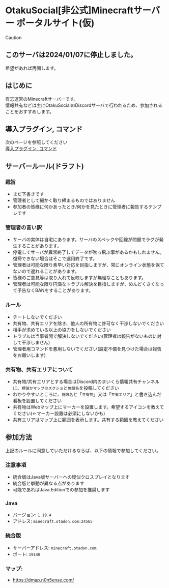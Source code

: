 # OtakuSocial\[非公式\]Minecraftサーバー ポータルサイト(仮)

> [!CAUTION]
> ## **このサーバは2024/01/07に停止しました。**  
> 希望があれば再開します。   

## はじめに
有志運営のMinecraftサーバーです。  
情報共有などは主にOtakuSocialのDiscordサーバで行われるため、参加されることをおすすめします。

## 導入プラグイン, コマンド
次のページを参照してください  
[導入プラグイン, コマンド](plugins.md)

## サーバールール(ドラフト)
### 趣旨
- まだ下書きです
- 管理者として細かく取り締まるものではありません
- 参加者の皆様に何かあったとき/何かを見たときに管理者に報告するテンプレです

### 管理者の言い訳
- サーバの実体は自宅にあります。サーバのスペックや回線が問題でラグが発生することがあります。
- 停電してサーバが異常終了してデータが吹っ飛ぶ事があるかもしれません。復帰できない場合はそこで運用終了です。
- 管理者は可能な限り素早い対応を目指しますが、常にオンライン状態を保てないので遅れることがあります。
- 皆様のご意見等は取り入れて反映しますが無理なこともあります。
- 管理者は可能な限り円満なトラブル解決を目指しますが、めんどくさくなって予告なくBANをすることがあります。

### ルール
- チートしないでください
- 共有物、共有エリアを除き、他人の所有物に許可なく干渉しないでください
- 相手が求めている以上の協力をしないでください
- トラブルは当事者間で解決しないでください(管理者は報告がないものに対して干渉しません)
- 管理者用コマンドを悪用しないでください(設定不備を見つけた場合は報告をお願いします)

### 共有物、共有エリアについて
- 共有物/共有エリアとする場合はDiscord内のまいくら情報共有チャンネルに、`標値かマップのスクショ`と`施設名`を投稿してください
- わかりやすいところに、`施設名`と「`共有物`」又は「`共有エリア`」と書き込んだ看板を設置してください
- 共有物はWebマップ上にマーカーを設置します。希望するアイコンを教えてください(←マーカー設置は必須にしないかも)
- 共有エリアはマップ上に範囲を表示します。共有する範囲を教えてください 


## 参加方法
上記のルールに同意していただけるならば、以下の情報で参加してください。

### 注意事項
- 統合版はJava版サーバーへの疑似クロスプレイとなります
- 統合版と挙動が異なる点があります
- 可能であればJava Editionでの参加を推奨します

### Java
- バージョン: `1.19.4`
- アドレス: `minecraft.otadon.com:24565`

### 統合版
- サーバーアドレス: `minecraft.otadon.com`
- ポート: `19140`

### マップ:
- https://dmap.n0n5ense.com/
